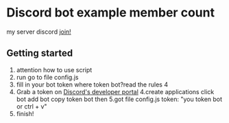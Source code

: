 # Discord bot example member count

my server discord [join!](https://discord.gg/ApFmj49)

## Getting started

1. attention how to use script
2. run go to file config.js
3. fill in your bot token where token bot?read the rules 4
3. Grab a token on [Discord's developer portal](https://discordapp.com/developers/applications)
4.create applications click bot add bot copy token bot then
5.got file config.js token: "you token bot or ctrl + v"
6. finish!
